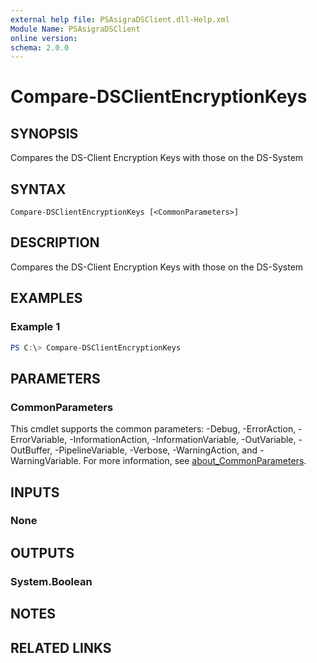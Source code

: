 ```yaml
---
external help file: PSAsigraDSClient.dll-Help.xml
Module Name: PSAsigraDSClient
online version:
schema: 2.0.0
---
```


# Compare-DSClientEncryptionKeys

## SYNOPSIS
Compares the DS-Client Encryption Keys with those on the DS-System

## SYNTAX

```
Compare-DSClientEncryptionKeys [<CommonParameters>]
```

## DESCRIPTION
Compares the DS-Client Encryption Keys with those on the DS-System

## EXAMPLES

### Example 1
```powershell
PS C:\> Compare-DSClientEncryptionKeys
```

## PARAMETERS

### CommonParameters
This cmdlet supports the common parameters: -Debug, -ErrorAction, -ErrorVariable, -InformationAction, -InformationVariable, -OutVariable, -OutBuffer, -PipelineVariable, -Verbose, -WarningAction, and -WarningVariable. For more information, see [about_CommonParameters](http://go.microsoft.com/fwlink/?LinkID=113216).

## INPUTS

### None

## OUTPUTS

### System.Boolean

## NOTES

## RELATED LINKS
